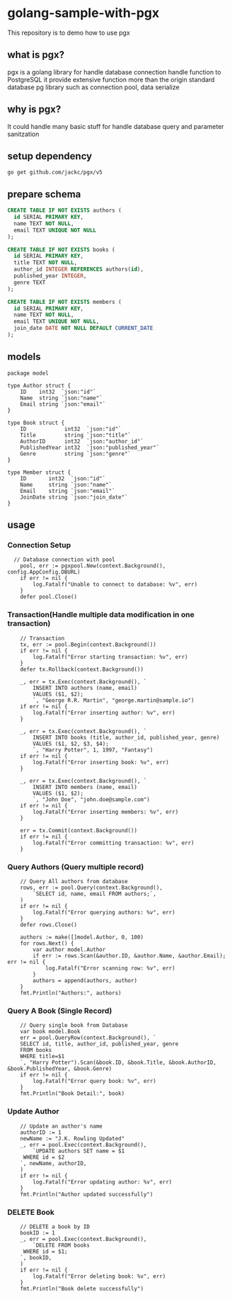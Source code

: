 # golang-sample-with-pgx

  This repository is to demo how to use pgx

## what is pgx?

pgx is a golang library for handle database connection handle function to PostgreSQL 
it provide extensive function more than the origin standard database pg library such as connection pool, data serialize

## why is pgx? 

It could handle many basic stuff for handle database query and parameter sanitzation

## setup dependency

```shell
go get github.com/jackc/pgx/v5 
```

## prepare schema

```sql
CREATE TABLE IF NOT EXISTS authors (
  id SERIAL PRIMARY KEY,
  name TEXT NOT NULL,
  email TEXT UNIQUE NOT NULL
);

CREATE TABLE IF NOT EXISTS books (
  id SERIAL PRIMARY KEY,
  title TEXT NOT NULL,
  author_id INTEGER REFERENCES authors(id),
  published_year INTEGER,
  genre TEXT
);

CREATE TABLE IF NOT EXISTS members (
  id SERIAL PRIMARY KEY,
  name TEXT NOT NULL,
  email TEXT UNIQUE NOT NULL,
  join_date DATE NOT NULL DEFAULT CURRENT_DATE
);
```

## models 

```golang
package model

type Author struct {
	ID    int32  `json:"id"`
	Name  string `json:"name"`
	Email string `json:"email"`
}

type Book struct {
	ID            int32  `json:"id"`
	Title         string `json:"title"`
	AuthorID      int32  `json:"author_id"`
	PublishedYear int32  `json:"published_year"`
	Genre         string `json:"genre"`
}

type Member struct {
	ID       int32  `json:"id"`
	Name     string `json:"name"`
	Email    string `json:"email"`
	JoinDate string `json:"join_date"`
}
```

## usage

### Connection Setup

```golang
  // Database connection with pool
	pool, err := pgxpool.New(context.Background(), config.AppConfig.DBURL)
	if err != nil {
		log.Fatalf("Unable to connect to database: %v", err)
	}
	defer pool.Close()
```

### Transaction(Handle multiple data modification in one transaction) 
```golang
	// Transaction
	tx, err := pool.Begin(context.Background())
	if err != nil {
		log.Fatalf("Error starting transaction: %v", err)
	}
	defer tx.Rollback(context.Background())

	_, err = tx.Exec(context.Background(), `
		INSERT INTO authors (name, email)
		VALUES ($1, $2);
		`, "George R.R. Martin", "george.martin@sample.io")
	if err != nil {
		log.Fatalf("Error inserting author: %v", err)
	}

	_, err = tx.Exec(context.Background(), `
		INSERT INTO books (title, author_id, published_year, genre)
		VALUES ($1, $2, $3, $4);
		`, "Harry Potter", 1, 1997, "Fantasy")
	if err != nil {
		log.Fatalf("Error inserting book: %v", err)
	}

	_, err = tx.Exec(context.Background(), `
		INSERT INTO members (name, email)
		VALUES ($1, $2);
		`, "John Doe", "john.doe@sample.com")
	if err != nil {
		log.Fatalf("Error inserting members: %v", err)
	}

	err = tx.Commit(context.Background())
	if err != nil {
		log.Fatalf("Error committing transaction: %v", err)
	}
```

### Query Authors (Query multiple record)
```golang 
	// Query All authors from database
	rows, err := pool.Query(context.Background(),
		`SELECT id, name, email FROM authors;`,
	)
	if err != nil {
		log.Fatalf("Error querying authors: %v", err)
	}
	defer rows.Close()

	authors := make([]model.Author, 0, 100)
	for rows.Next() {
		var author model.Author
		if err := rows.Scan(&author.ID, &author.Name, &author.Email); err != nil {
			log.Fatalf("Error scanning row: %v", err)
		}
		authors = append(authors, author)
	}
	fmt.Println("Authors:", authors)
```

### Query A Book (Single Record)
```golang
	// Query single book from Database
	var book model.Book
	err = pool.QueryRow(context.Background(), `
	SELECT id, title, author_id, published_year, genre
	FROM books
	WHERE title=$1
	`, "Harry Potter").Scan(&book.ID, &book.Title, &book.AuthorID, &book.PublishedYear, &book.Genre)
	if err != nil {
		log.Fatalf("Error query book: %v", err)
	}
	fmt.Println("Book Detail:", book)
```

### Update Author
```golang
	// Update an author's name
	authorID := 1
	newName := "J.K. Rowling Updated"
	_, err = pool.Exec(context.Background(),
		`UPDATE authors SET name = $1
	 WHERE id = $2
	`, newName, authorID,
	)
	if err != nil {
		log.Fatalf("Error updating author: %v", err)
	}
	fmt.Println("Author updated successfully")
```

### DELETE Book 
```golang
	// DELETE a book by ID
	bookID := 1
	_, err = pool.Exec(context.Background(),
		`DELETE FROM books
	 WHERE id = $1;
	`, bookID,
	)
	if err != nil {
		log.Fatalf("Error deleting book: %v", err)
	}
	fmt.Println("Book delete successfully")
```